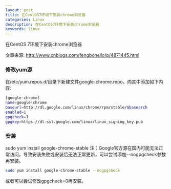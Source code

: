```yaml
---
layout: post
title: 在CentOS7环境下安装chrome浏览器
categories: Linux
description: 在CentOS7环境下安装chrome浏览器
keywords: linux
---
```



在CentOS 7环境下安装chrome浏览器

文章来源: http://www.cnblogs.com/fengbohello/p/4871445.html

### 修改yum源

在/etc/yum.repos.d/目录下新建文件google-chrome.repo，向其中添加如下内容:

```bash
[google-chrome]
name=google-chrome
baseurl=http://dl.google.com/linux/chrome/rpm/stable/$basearch
enabled=1
gpgcheck=1
gpgkey=https://dl-ssl.google.com/linux/linux_signing_key.pub
```

### 安装

sudo yum install google-chrome-stable
注：Google官方源在国内可能无法正常访问，导致安装失败或安装后无法正常更新，可以尝试添加--nogpgcheck参数再安装。

```bash
sudo yum install google-chrome-stable --nogpgcheck
```

或者可以尝试修改gpgcheck=0再安装。

